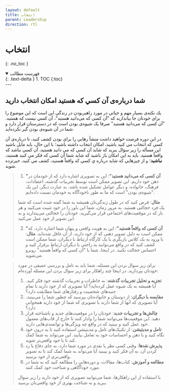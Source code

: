```yaml
---
layout: default
title: انتخاب
parent: Leadership
direction: rtl
---
```


# انتخاب
{: .no_toc }

<details open markdown="block">
  <summary>فهرست مطالب</summary>
  {: .text-delta }
1. TOC
{:toc}
</details>
---

## شما درباره‌ی آن كسي كه هستيد امكان انتخاب داريد
يك نكته‌ی بسيار مهم و حياتي در مورد راهبربودن در زندگي اين است كه اين موضوع را براي خودتان جا بياندازيد كه "آن کسی که می‌دانید هستید"، آن کسي نيست كه هستيد. "آن کسی که می‌دانید هستید" صرفا یک شیوه‌ی بودن است که در دسترستان قرار دارد و شما در آن شیوه‌ی بودن گیر نکرده‌اید.

در اين دوره فرصت خواهيد داشت منشأ رهايي را براي بودن كشف كنيد، تا درباره‌ی آن كسي كه انتخاب مي كنيد باشيد، امكان انتخاب داشته باشيد؛ با اين حال، بايد مايل باشيد اين مسأله را زير سؤال ببريد كه شايد آن كسي كه مي دانيد هستيد، آن كسي نباشد كه واقعاً هستيد. بايد به اين امكان باز باشيد كه شايد شما آن كسي كه فكر مي كنيد هستيد، **نباشيد**؛ و از چيزهايي كه شايد درباره ي كسي كه واقعاً هستيد، كشف مي كنيد، حيرتزده شوید.

> 1. **"آن کسی که می‌دانید هستید"**: این به تصویری اشاره دارد که از خودمان در ذهن خود داریم. این تصویر ممکن است توسط تجربیات گذشته، اعتقادات، فرهنگ، خانواده، و دیگر عوامل تشکیل شده باشد. به عبارت دیگر، این یک "شیوه‌ی بودن" است که ما به طور ناخودآگاه به خودمان نسبت داده‌ایم.
>
>   **مثال**: فرض کنید که در طول زندگی‌تان همیشه به شما گفته شده است که شما یک فرد خجالتی هستید. به مرور زمان، شما این باور را در خود تثبیت می‌کنید و هر بار که در موقعیت‌های اجتماعی قرار می‌گیرید، خودتان را خجالتی می‌پندارید و به این تصویر از خود عمل می‌کنید.
>
> 2. **"آن کسی که واقعاً هستید"**: این به هویت واقعی و پنهان شما اشاره دارد، که ممکن است به دلیل تصویر ذهنی که از خود دارید، از آن غافل شده‌اید.
>   **مثال**: با ورود به یک کلاس بازیگری یا یک کارگاه ارتباط با دیگران، شما ممکن است کشف کنید که در واقع می‌توانید به راحتی با دیگران ارتباط برقرار کنید و احساس خجالت نکنید. در اینجا، شما با "آن کسی که واقعاً هستید" روبرو می‌شوید.


> برای زیر سوال بردن این مسئله، شما باید به تامل و بررسی عمیقی در مورد خودتان بپردازید. در اینجا چند راهکار برای زیر سوال بردن این مسئله آورده‌ام:
> 1. **تجزیه و تحلیل تجربیات گذشته**: به خاطرات و تجربیات گذشته خود فکر کنید. آیا همیشه به یک شیوه عمل کرده‌اید؟ آیا تصویری که از خود دارید با تمام جنبه‌های شخصیت و رفتارهای شما مطابقت دارد؟
> 2. **مقایسه با دیگران**: از دوستان و خانواده‌تان بپرسید که چطور شما را می‌بینند. آیا تصویری که آنها از شما دارند با تصویری که شما از خود دارید همخوانی دارد؟
> 3. **چالش‌ها و تجربیات جدید**: خودتان را در موقعیت‌های جدید و ناشناخته قرار دهید. این موقعیت‌ها می‌توانند شما را وادار کنند تا خارج از قاب‌های معمول خود عمل کنید و ببینید که در واقع چه ویژگی‌ها و توانمندی‌هایی دارید.
> 4. **تامل و مدیتیشن**: از تکنیک‌های تامل و مدیتیشن استفاده کنید تا به درون خود نگاه کنید و با ذهن و احساسات خود به تعامل بیایید. این می‌تواند به شما کمک کند تا با خود واقعی‌تر شوید.
> 5. **پذیرش نقدها**: وقتی کسی نظر یا نقدی در مورد شما دارد، به جای دفاع یا رد کردن آن، به آن فکر کنید و ببینید آیا می‌تواند به شما کمک کند تا به تصویر واقعی‌تری از خود برسید.
> 6. **مطالعه و آموزش**: کتاب‌ها، مقالات، و دوره‌هایی را مطالعه کنید که به شما در مورد خودآگاهی و شناخت خود کمک کنند.
>
> با استفاده از این راهکارها، شما می‌توانید تصویری که از خود دارید را زیر سوال ببرید و به شناخت بهتری از خود واقعی‌تان برسید.
